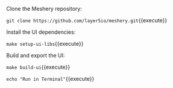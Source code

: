 Clone the Meshery repository:

`git clone https://github.com/layer5io/meshery.git`{{execute}}

Install the UI dependencies:

`make setup-ui-libs`{{execute}}

Build and export the UI:

`make build-ui`{{execute}}


`echo "Run in Terminal"`{{execute}}



















